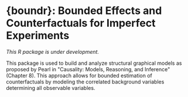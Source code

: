 # {boundr}: Bounded Effects and Counterfactuals for Imperfect Experiments

*This R package is under development.*

This package is used to build and analyze structural graphical models as proposed by Pearl in "Causality: Models, Reasoning, and Inference" (Chapter 8). This approach allows for bounded estimation of counterfactuals by modeling the correlated background variables determining all observable variables. 
